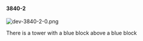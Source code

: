 #### 3840-2
![dev-3840-2-0.png](https://github.com/lil-lab/nlvr/raw/master/nlvr/dev/images/2/dev-3840-2-0.png "dev-3840-2-0.png")

There is a tower with a blue block above a blue block